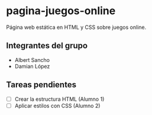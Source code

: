 # pagina-juegos-online
Página web estática en HTML y CSS sobre juegos online.

## Integrantes del grupo
- Albert Sancho 
- Damian López 

## Tareas pendientes
- [ ] Crear la estructura HTML (Alumno 1)
- [ ] Aplicar estilos con CSS (Alumno 2)
